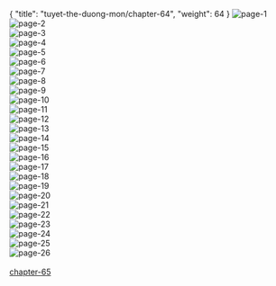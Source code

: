 { "title": "tuyet-the-duong-mon/chapter-64", "weight": 64 }
<img src="tuyet-the-duong-mon_0064_01-c62ef2febbd54ef3632eba29dc5dc60a.webp" alt="page-1" origin="http://1.bp.blogspot.com/-ht2uNonTw2A/Vs6pfcA9udI/AAAAAAABpL0/U4QowPmqiLA/s1600/1.jpg?imgmax=0"><br/>
<img src="tuyet-the-duong-mon_0064_02-95e390f14e0d1442f0b1cc920b93b5eb.webp" alt="page-2" origin="http://1.bp.blogspot.com/-fZ-OmnsdxEA/Vs6pfOZA3oI/AAAAAAABpLs/qJhidKgX2e0/s1600/1-1.jpg?imgmax=0"><br/>
<img src="tuyet-the-duong-mon_0064_03-b44e8228bc82b05144e60b89c463155c.webp" alt="page-3" origin="http://1.bp.blogspot.com/-5ZC_AMVIrL4/Vs6pkA7BF2I/AAAAAAABpMg/fAcxwP16U5o/s1600/2.jpg?imgmax=0"><br/>
<img src="tuyet-the-duong-mon_0064_04-9d94efe59cd2611612be2e62edddab90.webp" alt="page-4" origin="http://1.bp.blogspot.com/-P48gDBv6Ec8/Vs6pmW9XBuI/AAAAAAABpM8/865OOI--vWI/s1600/3.jpg?imgmax=0"><br/>
<img src="tuyet-the-duong-mon_0064_05-cfb3e61e1157dce3dd495940b901a8f2.webp" alt="page-5" origin="http://1.bp.blogspot.com/-vQ5nyp2xrxc/Vs6pmr1-WTI/AAAAAAABpNA/vEiRHRB8DQQ/s1600/4.jpg?imgmax=0"><br/>
<img src="tuyet-the-duong-mon_0064_06-2bf422214c629ebd5aa808eb43b0075d.webp" alt="page-6" origin="http://1.bp.blogspot.com/-PpFDp0ZM2Gs/Vs6pm5aNwnI/AAAAAAABpNE/Ei6H3gV5_ss/s1600/5.jpg?imgmax=0"><br/>
<img src="tuyet-the-duong-mon_0064_07-6eacc1009cffc99cc1072a4fb1a17d3e.webp" alt="page-7" origin="http://1.bp.blogspot.com/-fGjGoc4qIG8/Vs6pnSKHI0I/AAAAAAABpNI/mCZlV3ifqhA/s1600/6.jpg?imgmax=0"><br/>
<img src="tuyet-the-duong-mon_0064_08-54ebbb0a9585f15a3f2e5f4cf5db7d6a.webp" alt="page-8" origin="http://1.bp.blogspot.com/-4HMcaEAkz4w/Vs6pnkb45oI/AAAAAAABpNM/GJqRetpnlqc/s1600/7.jpg?imgmax=0"><br/>
<img src="tuyet-the-duong-mon_0064_09-0d5a3c3e740e3a6eedeb5f36cbe6c64f.webp" alt="page-9" origin="http://1.bp.blogspot.com/-10KbI4McBAA/Vs6pnmirl4I/AAAAAAABpNQ/NR8a4F55v2E/s1600/8.jpg?imgmax=0"><br/>
<img src="tuyet-the-duong-mon_0064_10-7a12c94010e21f333a8b6f2999b2b3b2.webp" alt="page-10" origin="http://1.bp.blogspot.com/-6e3JEmQiQVI/Vs6poOJWaBI/AAAAAAABpNU/5plOSiOi7Vk/s1600/9.jpg?imgmax=0"><br/>
<img src="tuyet-the-duong-mon_0064_11-d99e8427b1fb2f568f7f225cceae0c27.webp" alt="page-11" origin="http://1.bp.blogspot.com/-oqvVjK6CXYg/Vs6pgoRoomI/AAAAAAABpL4/W_S5xylrqUs/s1600/10.jpg?imgmax=0"><br/>
<img src="tuyet-the-duong-mon_0064_12-f1961f61c518a2031e90d2274d63fb18.webp" alt="page-12" origin="http://1.bp.blogspot.com/-0SzisIFcBck/Vs6pgy79_OI/AAAAAAABpL8/ZZ20fha8Y8k/s1600/11.jpg?imgmax=0"><br/>
<img src="tuyet-the-duong-mon_0064_13-bec5d95f37c11d31779c593ed6a18aaf.webp" alt="page-13" origin="http://1.bp.blogspot.com/-lJ0S_rziOZc/Vs6pg-NjSdI/AAAAAAABpMA/GLPABkKjlns/s1600/12.jpg?imgmax=0"><br/>
<img src="tuyet-the-duong-mon_0064_14-ba1dd58958d180ab43add5f436ae315d.webp" alt="page-14" origin="http://1.bp.blogspot.com/-kQQdR26pLd8/Vs6phs_k1dI/AAAAAAABpME/C6Ba-7ari9k/s1600/13.jpg?imgmax=0"><br/>
<img src="tuyet-the-duong-mon_0064_15-7e7db0a68f12f9b1588779ff6bda3a46.webp" alt="page-15" origin="http://1.bp.blogspot.com/-UN83moqs4nc/Vs6piOoTJyI/AAAAAAABpMI/66EkeI8Se-c/s1600/14.jpg?imgmax=0"><br/>
<img src="tuyet-the-duong-mon_0064_16-cd06d363992f08c239be730ab5eafe35.webp" alt="page-16" origin="http://1.bp.blogspot.com/-BX5NF6FvomU/Vs6piDN9S9I/AAAAAAABpMM/aENE05Nr_G8/s1600/15.jpg?imgmax=0"><br/>
<img src="tuyet-the-duong-mon_0064_17-1c4a51fa17480561acc0e9b7aa063518.webp" alt="page-17" origin="http://1.bp.blogspot.com/-T5eSgxxzCdw/Vs6piSkw05I/AAAAAAABpMQ/sN6Dg0WgaHU/s1600/16.jpg?imgmax=0"><br/>
<img src="tuyet-the-duong-mon_0064_18-b0aa9e1d9b5e7c7a7fd6d4df53427bf7.webp" alt="page-18" origin="http://1.bp.blogspot.com/-jw1c5_eo0Lc/Vs6pjuaVG_I/AAAAAAABpMc/SDnmtOiOhBk/s1600/17.jpg?imgmax=0"><br/>
<img src="tuyet-the-duong-mon_0064_19-438e45f8e6f696a70d5a560ea9f95604.webp" alt="page-19" origin="http://1.bp.blogspot.com/-ymhGMBqCANs/Vs6pjchezlI/AAAAAAABpMU/BtmacR1NLLU/s1600/18.jpg?imgmax=0"><br/>
<img src="tuyet-the-duong-mon_0064_20-1f1f68c8b7beaad1e26763fa47853a6b.webp" alt="page-20" origin="http://1.bp.blogspot.com/-EwquG81K2Gs/Vs6pjmplLgI/AAAAAAABpMY/-lW1cv1Hxz8/s1600/19.jpg?imgmax=0"><br/>
<img src="tuyet-the-duong-mon_0064_21-b9e42191e3fd3eb4bb7c27a555b4aea8.webp" alt="page-21" origin="http://1.bp.blogspot.com/-t9iUz2Chd-g/Vs6pkZtyfgI/AAAAAAABpMk/P78YFSGmzI4/s1600/20.jpg?imgmax=0"><br/>
<img src="tuyet-the-duong-mon_0064_22-ade43d9165c936d382602253433c4e67.webp" alt="page-22" origin="http://1.bp.blogspot.com/-lJ02p0EvcK4/Vs6pkmJ356I/AAAAAAABpMo/k1JTtR42DWE/s1600/21.jpg?imgmax=0"><br/>
<img src="tuyet-the-duong-mon_0064_23-df14e84f2ca914c9510353e931ba1d65.webp" alt="page-23" origin="http://1.bp.blogspot.com/-4S4OMxgHZWc/Vs6plZfzcGI/AAAAAAABpMs/fOrZ3PgVhKg/s1600/22.jpg?imgmax=0"><br/>
<img src="tuyet-the-duong-mon_0064_24-4de61649cf55dd1a7d84763ffd01fc68.webp" alt="page-24" origin="http://1.bp.blogspot.com/-YuBLyOt8i-M/Vs6plhCViqI/AAAAAAABpMw/6ChQU-2cSsY/s1600/23.jpg?imgmax=0"><br/>
<img src="tuyet-the-duong-mon_0064_25-5be7da812e8aae5f70c8e787eb56e419.webp" alt="page-25" origin="http://1.bp.blogspot.com/-5Fk9MeGQKiM/Vs6plhH7KnI/AAAAAAABpM0/Vzeu-Pv05-k/s1600/24.jpg?imgmax=0"><br/>
<img src="tuyet-the-duong-mon_0064_26-1000x1408-690f6720a9859b5dcbee970db5a846a7.webp" alt="page-26" origin="http://1.bp.blogspot.com/-EoDLpmk-r0c/Vs6pmH-bPuI/AAAAAAABpM4/GZlEAWxIfQM/s1600/25.jpg?imgmax=0"><br/>
<br/><a class="nextchap" href="/tuyet-the-duong-mon/chapter-65">chapter-65</a>

